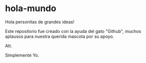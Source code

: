 # hola-mundo

Hola personitas de grandes ideas!

Este repositorio fue creado con la ayuda del gato "Github",
muchos aplausos para nuestra querida mascota por su apoyo.

Att.

Simplemente Yo.
